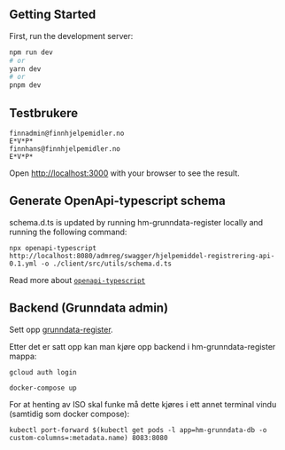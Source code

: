 ## Getting Started

First, run the development server:

```bash
npm run dev
# or
yarn dev
# or
pnpm dev
```

## Testbrukere

 ```
 finnadmin@finnhjelpemidler.no
 E*V*P*
 finnhans@finnhjelpemidler.no
 E*V*P*
 ```

Open [http://localhost:3000](http://localhost:3000) with your browser to see the result.

## Generate OpenApi-typescript schema

schema.d.ts is updated by running hm-grunndata-register locally and running the following command:

```
npx openapi-typescript http://localhost:8080/admreg/swagger/hjelpemiddel-registrering-api-0.1.yml -o ./client/src/utils/schema.d.ts
```

Read more about [`openapi-typescript`](https://www.npmjs.com/package/openapi-typescript?activeTab=readme)

## Backend (Grunndata admin)

Sett opp [grunndata-register](https://github.com/navikt/hm-grunndata-register).

Etter det er satt opp kan man kjøre opp backend i hm-grunndata-register mappa:

```
gcloud auth login

docker-compose up
```

For at henting av ISO skal funke må dette kjøres i ett annet terminal vindu (samtidig som docker compose):
```
kubectl port-forward $(kubectl get pods -l app=hm-grunndata-db -o custom-columns=:metadata.name) 8083:8080
```
